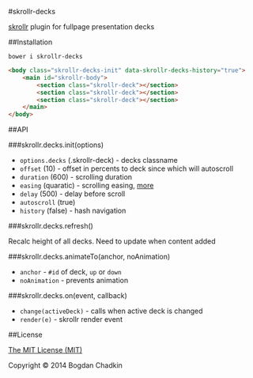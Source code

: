 #skrollr-decks

[skrollr](https://github.com/Prinzhorn/skrollr) plugin for fullpage presentation decks

##Installation

```
bower i skrollr-decks
```

```html
<body class="skrollr-decks-init" data-skrollr-decks-history="true">
	<main id="skrollr-body">
		<section class="skrollr-deck"></section>
		<section class="skrollr-deck"></section>
		<section class="skrollr-deck"></section>
	</main>
</body>
```


##API

###skrollr.decks.init(options)

- `options.decks` (.skrollr-deck) - decks classname
- `offset` (10) - offset in percents to deck since which will autoscroll
- `duration` (600) - scrolling duration
- `easing` (quaratic) - scrolling easing, [more](https://github.com/Prinzhorn/skrollr#easing)
- `delay` (500) - delay before scroll
- `autoscroll` (true)
- `history` (false) - hash navigation

###skrollr.decks.refresh()

Recalc height of all decks. Need to update when content added

###skrollr.decks.animateTo(anchor, noAnimation)

- `anchor` - `#id` of deck, `up` or `down`
- `noAnimation` - prevents animation

###skrollr.decks.on(event, callback)

- `change(activeDeck)` - calls when active deck is changed
- `render(e)` - skrollr render event

##License

[The MIT License (MIT)](LICENSE)

Copyright &copy; 2014 Bogdan Chadkin
